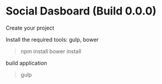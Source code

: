 Social Dasboard (Build  0.0.0)
===
Create your project

Install the required tools: gulp, bower

> npm install
> bower install

build application
> gulp
